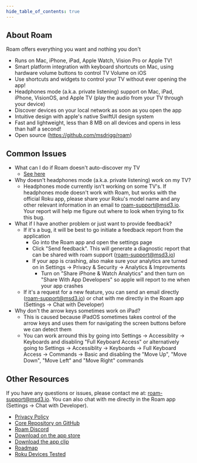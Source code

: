 ```yaml
---
hide_table_of_contents: true
---
```


<head>
    <meta name="apple-itunes-app" content="app-id=6469834197, app-clip-bundle-id=com.msdrigg.roam.Clip, app-clip-display=card"/>
</head>

## About Roam

Roam offers everything you want and nothing you don't

-   Runs on Mac, iPhone, iPad, Apple Watch, Vision Pro or Apple TV!
-   Smart platform integration with keyboard shortcuts on Mac, using hardware volume buttons to control TV Volume on iOS
-   Use shortcuts and widgets to control your TV without ever opening the app!
-   Headphones mode (a.k.a. private listening) support on Mac, iPad, iPhone, VisionOS, and Apple TV (play the audio from your TV through your device)
-   Discover devices on your local network as soon as you open the app
-   Intuitive design with apple's native SwiftUI design system
-   Fast and lightweight, less than 8 MB on all devices and opens in less than half a second!
-   Open source (https://github.com/msdrigg/roam)

## Common Issues

-   What can I do if Roam doesn't auto-discover my TV
    -   [See here](/manually-add-tv)
-   Why doesn't headphones mode (a.k.a. private listening) work on my TV?
    -   Headphones mode currently isn't working on some TV's. If headphones mode doesn't work with Roam, but works with the official Roku app, please share your Roku's model name and any other relevant information in an email to [roam-support@msd3.io](mailto:roam-support@msd3.io). Your report will help me figure out where to look when trying to fix this bug.
-   What if I have another problem or just want to provide feedback?
    -   If it's a bug, it will be best to go initiate a feedback report from the application
        -   Go into the Roam app and open the settings page
        -   Click "Send feedback". This will generate a diagnostic report that can be shared with roam support (roam-support@msd3.io)
        -   If your app is crashing, also make sure your analytics are turned on in Settings -> Privacy & Security -> Analytics & Improvments
            -   Turn on "Share iPhone & Watch Analytics" and then turn on "Share With App Developers" so apple will report to me when your app crashes
    -   If it's a request for a new feature, you can send an email directly (roam-support@msd3.io) or chat with me directly in the Roam app (Settings -> Chat with Developer)
-   Why don't the arrow keys sometimes work on iPad?
    -   This is caused because iPadOS sometimes takes control of the arrow keys and uses them for navigating the screen buttons before we can detect them
    -   You can work arround this by going into Settings -> Accessiblity -> Keyboards and disabling "Full Keyboard Access" or alternatively going to Settings -> Accessiblity -> Keyboards -> Full Keyboard Access -> Commands -> Basic and disabling the "Move Up", "Move Down", "Move Left" and "Move Right" commands

## Other Resources

If you have any questions or issues, please contact me at: [roam-support@msd3.io](mailto:roam-support@msd3.io). You can also chat with me directly in the Roam app (Settings -> Chat with Developer).

-   [Privacy Policy](/privacy)
-   [Core Repository on GitHub](https://github.com/msdrigg/roam)
-   [Roam Discord](https://discord.gg/Q7M7M6Sw)
-   [Download on the app store](https://apps.apple.com/us/app/roam/6469834197)
-   [Download the app clip](/scan)
-   [Roadmap](/upcoming-work)
-   [Roku Devices Tested](/tested-tvs)
